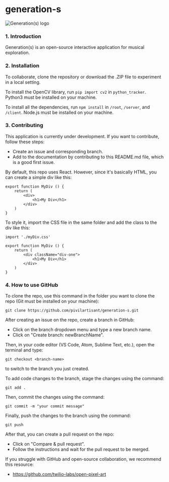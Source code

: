 # generation-s
![Generation(s) logo](./readmeAssets/generations.svg)

### 1. Introduction

Generation(s) is an open-source interactive application for musical exploration.

### 2. Installation

To collaborate, clone the repository or download the .ZIP file to experiment in a local setting.

To install the OpenCV library, run `pip import cv2` in `python_tracker`. Python3 must be installed on your machine.

To install all the dependencies, run `npm install` in `/root`, `/server`, and `/client`. Node.js must be installed on your machine.

### 3. Contributing

This application is currently under development. If you want to contribute, follow these steps:

- Create an issue and corresponding branch.
- Add to the documentation by contributing to this README.md file, which is a good first issue.

By default, this repo uses React. However, since it's basically HTML, you can create a simple div like this:

```
export function MyDiv () {
    return (
        <div>
            <h1>My Div</h1>
        </div>
    )
}
```

To style it, import the CSS file in the same folder and add the class to the div like this:

```
import './myDiv.css'

export function MyDiv () {
    return (
        <div className="div-one">
            <h1>My Div</h1>
        </div>
    )
}
```

### 4. How to use GitHub

To clone the repo, use this command in the folder you want to clone the repo (Git must be installed on your machine):

```
git clone https://github.com/pivilartisant/generation-s.git
```

After creating an issue on the repo, create a branch in GitHub:

- Click on the branch dropdown menu and type a new branch name.
- Click on "Create branch: newBranchName".

Then, in your code editor (VS Code, Atom, Sublime Text, etc.), open the terminal and type:

```
git checkout <branch-name>
```

to switch to the branch you just created.

To add code changes to the branch, stage the changes using the command:

```
git add .
```

Then, commit the changes using the command:

```
git commit -m "your commit message"
```

Finally, push the changes to the branch using the command:

```
git push
```

After that, you can create a pull request on the repo:

- Click on "Compare & pull request".
- Follow the instructions and wait for the pull request to be merged.

If you struggle with GitHub and open-source collaboration, we recommend this resource:

- https://github.com/twilio-labs/open-pixel-art
